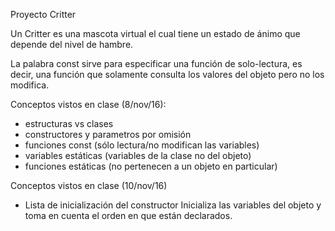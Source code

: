 ﻿Proyecto Critter

Un Critter es una mascota virtual el cual tiene un estado de ánimo
que depende del nivel de hambre.

La palabra const sirve para especificar una función de solo-lectura,
es decir, una función que solamente consulta los valores del objeto
pero no los modifica.

Conceptos vistos en clase (8/nov/16):
* estructuras vs clases
* constructores y parametros por omisión
* funciones const (sólo lectura/no modifican las variables)
* variables estáticas (variables de la clase no del objeto)
* funciones estáticas (no pertenecen a un objeto en particular)

Conceptos vistos en clase (10/nov/16)
* Lista de inicialización del constructor
  Inicializa las variables del objeto y toma en cuenta el orden
  en que están declarados.

